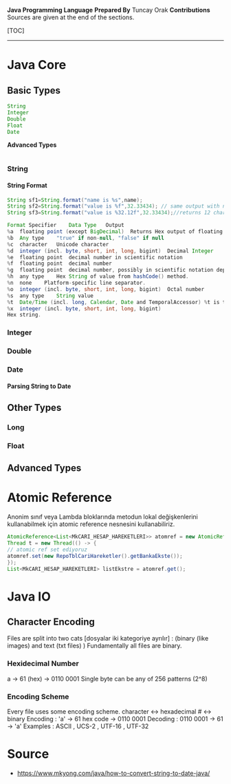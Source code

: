 **Java Programming Language**
**Prepared By** Tuncay Orak
**Contributions**
Sources are given at the end of the sections.

[TOC]


---

# Java Core


## Basic Types

```java
String
Integer
Double
Float
Date
```

**Advanced Types**
```java

```

### String

#### String Format

```java
String sf1=String.format("name is %s",name);  
String sf2=String.format("value is %f",32.33434); // same output with number
String sf3=String.format("value is %32.12f",32.33434);//returns 12 char fractional part filling with 0  
```

```java
Format Specifier	Data Type	Output
%a	floating point (except BigDecimal)	Returns Hex output of floating point number.
%b	Any type	"true" if non-null, "false" if null
%c	character	Unicode character
%d	integer (incl. byte, short, int, long, bigint)	Decimal Integer
%e	floating point	decimal number in scientific notation
%f	floating point	decimal number
%g	floating point	decimal number, possibly in scientific notation depending on the precision and value.
%h	any type	Hex String of value from hashCode() method.
%n	none	Platform-specific line separator.
%o	integer (incl. byte, short, int, long, bigint)	Octal number
%s	any type	String value
%t	Date/Time (incl. long, Calendar, Date and TemporalAccessor)	%t is the prefix for Date/Time conversions. More formatting flags are needed after this. See Date/Time conversion below.
%x	integer (incl. byte, short, int, long, bigint)	
Hex string.
```

### Integer

### Double

### Date


#### Parsing String to Date


## Other Types

### Long

### Float


## Advanced Types





# Atomic Reference
Anonim sınıf veya Lambda bloklarında metodun lokal değişkenlerini kullanabilmek için atomic reference nesnesini kullanabiliriz.

```java
AtomicReference<List<MkCARI_HESAP_HAREKETLERI>> atomref = new AtomicReference<>();
Thread t = new Thread(() -> {
// atomic ref set ediyoruz
atomref.set(new RepoTblCariHareketler().getBankaEkste());
});
List<MkCARI_HESAP_HAREKETLERI> listEkstre = atomref.get();
```




# Java IO

## Character Encoding
Files are split into two cats [dosyalar iki kategoriye ayrılır] : (binary (like images) and text (txt files) )
Fundamentally all files are binary.

### Hexidecimal Number
a -> 61 (hex) -> 0110 0001
Single byte can be any of 256 patterns (2^8)

### Encoding Scheme
Every file uses some encoding scheme.
character <-> hexadecimal # <-> binary
Encoding : 'a' -> 61 hex code -> 0110 0001
Decoding : 0110 0001 -> 61 -> 'a'
Examples : ASCII , UCS-2 , UTF-16 , UTF-32









# Source

- https://www.mkyong.com/java/how-to-convert-string-to-date-java/